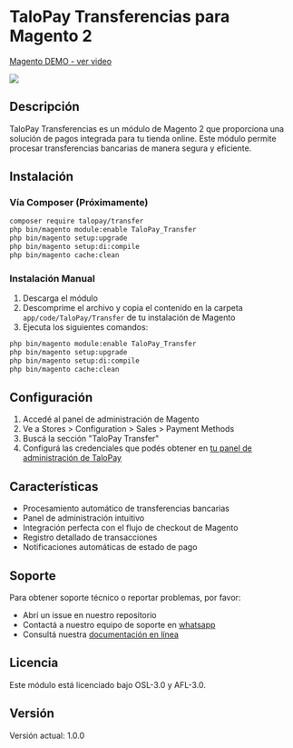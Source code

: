 # TaloPay Transferencias para Magento 2

<div>
    <a href="https://www.loom.com/share/e430904662b440c48c5804761d1c8a75">
      <p>Magento DEMO - ver video</p>
    </a>
    <a href="https://www.loom.com/share/e430904662b440c48c5804761d1c8a75">
      <img style="max-width:600px;" src="https://cdn.loom.com/sessions/thumbnails/e430904662b440c48c5804761d1c8a75-debf02ffdf2dac47-full-play.gif">
    </a>
  </div>

## Descripción

TaloPay Transferencias es un módulo de Magento 2 que proporciona una solución de pagos integrada para tu tienda online. Este módulo permite procesar transferencias bancarias de manera segura y eficiente.

## Instalación

### Vía Composer (Próximamente)

```bash
composer require talopay/transfer
php bin/magento module:enable TaloPay_Transfer
php bin/magento setup:upgrade
php bin/magento setup:di:compile
php bin/magento cache:clean
```

### Instalación Manual

1. Descarga el módulo
2. Descomprime el archivo y copia el contenido en la carpeta `app/code/TaloPay/Transfer` de tu instalación de Magento
3. Ejecuta los siguientes comandos:

```bash
php bin/magento module:enable TaloPay_Transfer
php bin/magento setup:upgrade
php bin/magento setup:di:compile
php bin/magento cache:clean
```

## Configuración

1. Accedé al panel de administración de Magento
2. Ve a Stores > Configuration > Sales > Payment Methods
3. Buscá la sección "TaloPay Transfer"
4. Configurá las credenciales que podés obtener en [tu panel de administración de TaloPay](https://app.talo.com.ar/payment-methods/transfer/plugins/magento)

## Características

-   Procesamiento automático de transferencias bancarias
-   Panel de administración intuitivo
-   Integración perfecta con el flujo de checkout de Magento
-   Registro detallado de transacciones
-   Notificaciones automáticas de estado de pago

## Soporte

Para obtener soporte técnico o reportar problemas, por favor:

-   Abrí un issue en nuestro repositorio
-   Contactá a nuestro equipo de soporte en [whatsapp](https://wa.me/5491133711752)
-   Consultá nuestra [documentación en línea](https://docs.talo.com.ar/)

## Licencia

Este módulo está licenciado bajo OSL-3.0 y AFL-3.0.

## Versión

Versión actual: 1.0.0
